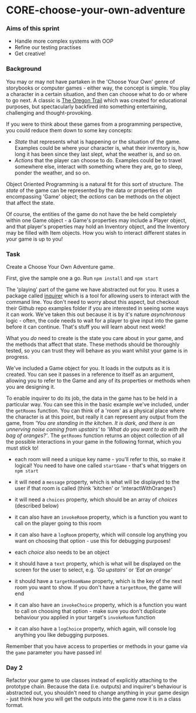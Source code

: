 # CORE-choose-your-own-adventure

### Aims of this sprint

- Handle more complex systems with OOP
- Refine our testing practises
- Get creative!

### Background

You may or may not have partaken in the 'Choose Your Own' genre of storybooks or computer games - either way, the concept is simple. You play a character in a certain situation, and then can choose what to do or where to go next. A classic is [The Oregon Trail](https://classicreload.com/oregon-trail.html) which was created for educational purposes, but spectacularly backfired into something entertaining, challenging and thought-provoking.

If you were to think about these games from a programming perspective, you could reduce them down to some key concepts:

- _State_ that represents what is happening or the situation of the game. Examples could be where your character is, what their inventory is, how long it has been since they last slept, what the weather is, and so on.
- _Actions_ that the player can choose to do. Examples could be to travel somewhere else, interact with something where they are, go to sleep, ponder the weather, and so on.

Object Oriented Programming is a natural fit for this sort of structure. The _state_ of the game can be represented by the data or properties of an encompassing 'Game' object; the _actions_ can be methods on the object that affect the state.

Of course, the entities of the game do not have the be held completely within one Game object - a Game's properties may include a Player object, and that player's properties may hold an Inventory object, and the Inventory may be filled with Item objects. How you wish to interact different states in your game is up to you!

### Task

Create a Choose Your Own Adventure game.

First, give the sample one a go. Run `npm install` and `npm start`

The 'playing' part of the game we have abstracted out for you. It uses a package called [inquirer](https://www.npmjs.com/package/inquirer/v/5.0.1) which is a tool for allowing users to interact with the command line. You don't need to worry about this aspect, but checkout their Github repo examples folder if you are interested in seeing some ways it can work. We've taken this out because it is by it's nature _asynchronous_ logic - often, the code needs to wait for a player to give input into the game before it can continue. That's stuff you will learn about next week!

What you _do_ need to create is the state you care about in your game, and the methods that affect that state. These methods should be thoroughly tested, so you can trust they will behave as you want whilst your game is in progress.

We've included a Game object for you. It loads in the outputs as it is created. You can see it passes in a reference to itself as an argument, allowing you to refer to the Game and any of its properties or methods when you are designing it.

To enable inquirer to do its job, the data in the game has to be held in a particular way. You can see this in the basic example we've included, under the `getRooms` function. You can think of a 'room' as a physical place where the character is at this point, but really it can represent any output from the game, from _'You are standing in the kitchen. It is dark, and there is an unnerving noise coming from upstairs'_ to _'What do you want to do with the bag of oranges?'_. The `getRooms` function returns an object collection of all the possible interactions in your game in the following format, which you must stick to!

- each room will need a unique key name - you'll refer to this, so make it logical! You need to have one called `startGame` - that's what triggers on `npm start`
- it will need a `message` property, which is what will be displayed to the user if that room is called (think 'kitchen' or 'interactWithOranges')
- it will need a `choices` property, which should be an array of _choices_ (described below)
- it can also have an `invokeRoom` property, which is a function you want to call on the player going to this room
- it can also have a `logRoom` property, which will console log anything you want on choosing that option - use this for debugging purposes!

- each _choice_ also needs to be an object
- it should have a `text` property, which is what will be displayed on the screen for the user to select, e.g. _'Go upstairs'_ or _'Eat an orange'_
- it should have a `targetRoomName` property, which is the key of the next room you want to show. If you don't have a `targetRoom`, the game will end
- it can also have an `invokeChoice` property, which is a function you want to call on choosing that option - make sure you don't duplicate behaviour you applied in your target's `invokeRoom` function
- it can also have a `logChoice` property, which again, will console log anything you like debugging purposes.

Remember that you have access to properties or methods in your game via the `game` parameter you have passed in!

### Day 2

Refactor your game to use classes instead of explicitly attaching to the prototype chain. Because the data (i.e. outputs) and inquirer's behaviour is abstracted out, you shouldn't need to change anything in your game design - just think how you will get the outputs into the game now it is in a class format.
